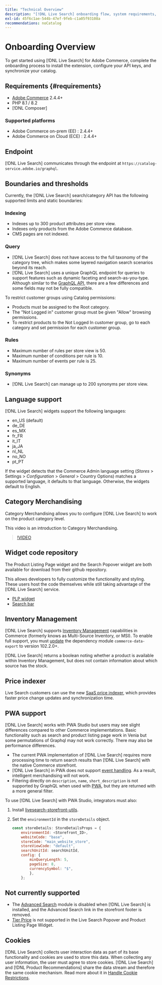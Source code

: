 ```yaml
---
title: "Technical Overview"
description: "[!DNL Live Search] onboarding flow, system requirements, boundaries, and limitations"
exl-id: 45f6c1ae-544b-47ef-9feb-c1a05f93108a
recommendations: noCatalog
---
```

# Onboarding Overview

To get started using [!DNL Live Search] for Adobe Commerce, complete the onboarding process to install the extension, configure your API keys, and synchronize your catalog.

## Requirements {#requirements}

* [Adobe Commerce](https://business.adobe.com/products/magento/magento-commerce.html) 2.4.4+
* PHP 8.1 / 8.2
* [!DNL Composer]

### Supported platforms

* Adobe Commerce on-prem (EE) : 2.4.4+
* Adobe Commerce on Cloud (ECE) : 2.4.4+

## Endpoint

[!DNL Live Search] communicates through the endpoint at `https://catalog-service.adobe.io/graphql`.

## Boundaries and thresholds

Currently, the [!DNL Live Search] search/category API has the following supported limits and static boundaries:

### Indexing

* Indexes up to 300 product attributes per store view.
* Indexes only products from the Adobe Commerce database.
* CMS pages are not indexed.

### Query

* [!DNL Live Search] does not have access to the full taxonomy of the category tree, which makes some layered navigation search scenarios beyond its reach.
* [!DNL Live Search] uses a unique GraphQL endpoint for queries to support features such as dynamic faceting and search-as-you-type. Although similar to the [GraphQL API](https://developer.adobe.com/commerce/webapi/graphql/), there are a few differences and some fields may not be fully compatible.

To restrict customer groups using Catalog permissions:

* Products must be assigned to the Root category.
* The "Not Logged in" customer group must be given "Allow" browsing permissions.
* To restrict products to the Not Logged In customer group, go to each category and set permission for each customer group.

### Rules

* Maximum number of rules per store view is 50.
* Maximum number of conditions per rule is 10.
* Maximum number of events per rule is 25.

### Synonyms

* [!DNL Live Search] can manage up to 200 synonyms per store view.

## Language support

[!DNL Live Search] widgets support the following languages:

* en_US (default) 
* de_DE
* es_MX
* fr_FR
* it_IT
* ja_JA
* nl_NL
* no_NO
* pt_PT

If the widget detects that the Commerce Admin language setting (_Stores_ > Settings > _Configuration_ > _General_ > Country Options) matches a supported language, it defaults to that language. Otherwise, the widgets default to English.  

## Category Merchandising

Category Merchandising allows you to configure [!DNL Live Search] to work on the product category level.

This video is an introduction to Category Merchandising.

>[!VIDEO](https://video.tv.adobe.com/v/3424617)

## Widget code repository

The Product Listing Page widget and the Search Popover widget are both available for download from their github repository.

This allows developers to fully customize the functionality and styling. These users host the code themselves while still taking advantage of the [!DNL Live Search] service.

* [PLP widget](https://github.com/adobe/storefront-product-listing-page)
* [Search bar](https://github.com/adobe/storefront-search-as-you-type)

## Inventory Management

[!DNL Live Search] supports [Inventory Management](https://experienceleague.adobe.com/docs/commerce-admin/inventory/introduction.html) capabilities in Commerce (formerly knows as Multi-Source Inventory, or MSI). To enable full support, you must [update](install.md#update) the dependency module `commerce-data-export` to version 102.2.0+.

[!DNL Live Search] returns a boolean noting whether a product is available within Inventory Management, but does not contain information about which source has the stock.

## Price indexer

Live Search customers can use the new [SaaS price indexer](../price-index/index.md), which provides faster price change updates and synchronization time.

## PWA support

[!DNL Live Search] works with PWA Studio but users may see slight differences compared to other Commerce implementations. Basic functionality such as search and product listing page work in Venia but some permutations of Graphql may not work correctly. There may also be performance differences.

* The current PWA implementation of [!DNL Live Search] requires more processing time to return search results than [!DNL Live Search] with the native Commerce storefront.
* [!DNL Live Search] in PWA does not support [event handling](https://developer.adobe.com/commerce/services/shared-services/storefront-events/sdk/). As a result, intelligent merchandising will not work.
* Filtering directly on `description`, `name`, `short_description` is not supported by GraphQL when used with [PWA](https://developer.adobe.com/commerce/pwa-studio/), but they are returned with a more general filter.

To use [!DNL Live Search] with PWA Studio, integrators must also:

1. Install [livesearch-storefront-utils](https://www.npmjs.com/package/@magento/ds-livesearch-storefront-utils).
1. Set the `environmentId` in the `storeDetails` object.

    ```javascript
    const storeDetails: StoreDetailsProps = {
        environmentId: <Storefront_ID>,
        websiteCode: "base",
        storeCode: "main_website_store",
        storeViewCode: "default",
        searchUnitId: searchUnitId,
        config: {
            minQueryLength: 5,
            pageSize: 8,
            currencySymbol: "$",
            },
        };
    ```

## Not currently supported

* The [Advanced Search](https://experienceleague.adobe.com/docs/commerce-admin/catalog/catalog/search/search.html#advanced-search) module is disabled when [!DNL Live Search] is installed, and the Advanced Search link in the storefront footer is removed.
* [Tier Price](https://experienceleague.adobe.com/docs/commerce-admin/catalog/products/pricing/product-price-tier.html) is not supported in the Live Search Popover and Product Listing Page Widget.

## Cookies

[!DNL Live Search] collects user interaction data as part of its base functionality and cookies are used to store this data. When collecting any user information, the user must agree to store cookies. [!DNL Live Search] and [!DNL Product Recommendations] share the data stream and therefore the same cookie mechanism. Read more about it in [Handle Cookie Restrictions](https://experienceleague.adobe.com/docs/commerce-merchant-services/product-recommendations/developer/setting-cookie.html).
